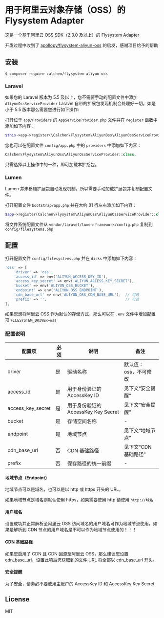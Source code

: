 # 用于阿里云对象存储（OSS）的 Flysystem Adapter

这是一个基于阿里云 OSS SDK（2.3.0 及以上）的 Flysystem Adapter

开发过程中收到了 [apollopy/flysystem-aliyun-oss](https://github.com/apollopy/flysystem-aliyun-oss) 的启发，感谢项目给予的帮助

## 安装

```shell
$ composer require calchen/flysystem-aliyun-oss
```

### Laravel

如果您的 Laravel 版本为 5.5 及以上，您不需要手动的配置文件中添加 `AliyunOssServiceProvider` Laravel 自带的扩展包发现机制会处理好一切。如是小于 5.5 版本那么需要您进行如下操作: 

打开位于 `app/Providers` 的 `AppServiceProvider.php` 文件并在 `register` 函数中添加如下内容：
```php
$this->app->register(\Calchen\Flysystem\AliyunOss\AliyunOssServiceProvider::class);
```
您也可以在配置文件 `config/app.php` 中的 `providers` 中添加如下内容：
```php
Calchen\Flysystem\AliyunOss\AliyunOssServiceProvider::class,
```
只需选择以上操作中的一种，即可加载本扩招包。

### Lumen

Lumen 并未移植扩展包自动发现机制，所以需要手动加载扩展包并复制配置文件。

打开配置文件 `bootstrap/app.php` 并在大约 81 行左右添加如下内容：
```php
$app->register(Calchen\Flysystem\AliyunOss\AliyunOssServiceProvider::class);
```

将文件系统配置文件从 `vendor/laravel/lumen-framework/config.php` 复制到 `config/filesystems.php`

## 配置

打开配置文件 `config/filesystems.php` 并在 `disks` 中添加如下内容：
```php
'oss' => [
    'driver' => 'oss',
    'access_id' => env('ALIYUN_ACCESS_KEY_ID'),
    'access_key_secret' => env('ALIYUN_ACCESS_KEY_SECRET'),
    'bucket' => env('ALIYUN_OSS_BUCKET'),
    'endpoint' => env('ALIYUN_OSS_ENDPOINT'),
    'cdn_base_url' => env('ALIYUN_OSS_CDN_BASE_URL'),  // 可选
    'prefix' => '',                                    // 可选
],
```

如果您想将阿里云 OSS 作为默认的存储方式，那么可以在 `.env` 文件中增加配置项 `FILESYSTEM_DRIVER=oss`

### 配置说明
| 配置项                	| 必须 	| 说明                                 	| 备注                  	|
|-------------------	|------	|--------------------------------------	|-----------------------	|
| driver            	| 是   	| 驱动名称                             	| 默认值：oss，不可修改   	|
| access_id         	| 是   	| 用于身份验证的 AccessKey ID          	| 见下文“安全提醒”         	|
| access_key_secret 	| 是   	| 用于身份验证的  AccessKey Key Secret 	| 见下文“安全提醒”      	    |
| bucket            	| 是   	| 存储空间名称                         	| -                     	|
| endpoint          	| 是   	| 地域节点                             	| 见下文“地域节点”      	    |
| cdn_base_url      	| 否   	| CDN 基础路径                         	| 见下文“CDN 基础路径”  	    |
| prefix            	| 否   	| 保存路径的统一前缀                   	| -                     	|

#### 地域节点（Endpoint）

地域节点可以是域名，也可以是以 http 或 https 开头的 URL。

如果地域节点是域名则默认使用 https，如果需要使用 http 请使用 `http://域名`

#### 用户域名

设置成功并正常解析至阿里云 OSS 访问域名的用户域名可作为地域节点使用，如果是解析到 CDN 节点的用户域名是不可以作为地域节点使用的！！！

#### CDN 基础路径

如果您启用了 CDN 且 CDN 回源至阿里云 OSS，那么建议您设置 cdn_base_url，设置此项后您获取到的文件 URL 将全部以 cdn_base_url 开头。

#### 安全提醒

为了安全，请务必不要使用主账户的 AccessKey ID 和 AccessKey Key Secret


## License

MIT
